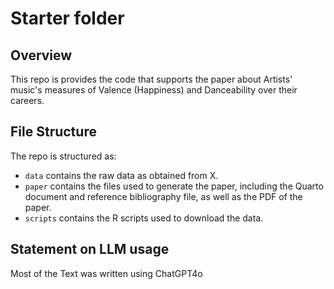 # Starter folder

## Overview

This repo is provides the code that supports the paper about Artists' music's measures of Valence (Happiness) and Danceability over their careers.


## File Structure

The repo is structured as:

-   `data` contains the raw data as obtained from X.
-   `paper` contains the files used to generate the paper, including the Quarto document and reference bibliography file, as well as the PDF of the paper. 
-   `scripts` contains the R scripts used to download the data.


## Statement on LLM usage

Most of the Text was written using ChatGPT4o
